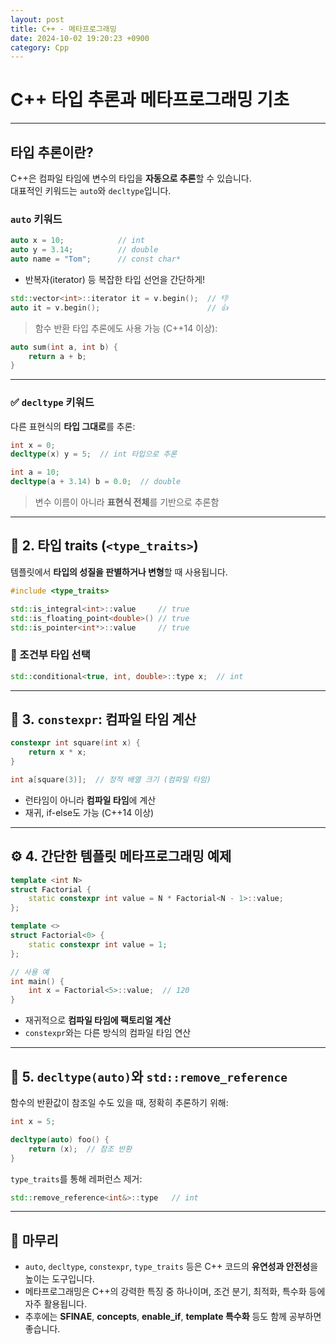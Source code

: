```yaml
---
layout: post
title: C++ - 메타프로그래밍
date: 2024-10-02 19:20:23 +0900
category: Cpp
---
```

# C++ 타입 추론과 메타프로그래밍 기초

---

## 타입 추론이란?

C++은 컴파일 타임에 변수의 타입을 **자동으로 추론**할 수 있습니다.  
대표적인 키워드는 `auto`와 `decltype`입니다.

### `auto` 키워드

```cpp
auto x = 10;            // int
auto y = 3.14;          // double
auto name = "Tom";      // const char*
```

- 반복자(iterator) 등 복잡한 타입 선언을 간단하게!

```cpp
std::vector<int>::iterator it = v.begin();  // 👎
auto it = v.begin();                        // 👍
```

> 함수 반환 타입 추론에도 사용 가능 (C++14 이상):

```cpp
auto sum(int a, int b) {
    return a + b;
}
```

---

### ✅ `decltype` 키워드

다른 표현식의 **타입 그대로**를 추론:

```cpp
int x = 0;
decltype(x) y = 5;  // int 타입으로 추론

int a = 10;
decltype(a + 3.14) b = 0.0;  // double
```

> 변수 이름이 아니라 **표현식 전체**를 기반으로 추론함

---

## 🧮 2. 타입 traits (`<type_traits>`)

템플릿에서 **타입의 성질을 판별하거나 변형**할 때 사용됩니다.

```cpp
#include <type_traits>

std::is_integral<int>::value     // true
std::is_floating_point<double>() // true
std::is_pointer<int*>::value     // true
```

### 🔹 조건부 타입 선택

```cpp
std::conditional<true, int, double>::type x;  // int
```

---

## 🔁 3. `constexpr`: 컴파일 타임 계산

```cpp
constexpr int square(int x) {
    return x * x;
}

int a[square(3)];  // 정적 배열 크기 (컴파일 타임)
```

- 런타임이 아니라 **컴파일 타임**에 계산
- 재귀, if-else도 가능 (C++14 이상)

---

## ⚙️ 4. 간단한 템플릿 메타프로그래밍 예제

```cpp
template <int N>
struct Factorial {
    static constexpr int value = N * Factorial<N - 1>::value;
};

template <>
struct Factorial<0> {
    static constexpr int value = 1;
};

// 사용 예
int main() {
    int x = Factorial<5>::value;  // 120
}
```

- 재귀적으로 **컴파일 타임에 팩토리얼 계산**
- `constexpr`와는 다른 방식의 컴파일 타임 연산

---

## 📐 5. `decltype(auto)`와 `std::remove_reference`

함수의 반환값이 참조일 수도 있을 때, 정확히 추론하기 위해:

```cpp
int x = 5;

decltype(auto) foo() {
    return (x);  // 참조 반환
}
```

`type_traits`를 통해 레퍼런스 제거:

```cpp
std::remove_reference<int&>::type   // int
```

---

## 🧠 마무리

- `auto`, `decltype`, `constexpr`, `type_traits` 등은 C++ 코드의 **유연성과 안전성**을 높이는 도구입니다.
- 메타프로그래밍은 C++의 강력한 특징 중 하나이며, 조건 분기, 최적화, 특수화 등에 자주 활용됩니다.
- 추후에는 **SFINAE**, **concepts**, **enable_if**, **template 특수화** 등도 함께 공부하면 좋습니다.